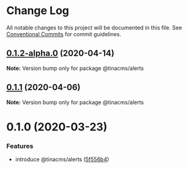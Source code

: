 # Change Log

All notable changes to this project will be documented in this file.
See [Conventional Commits](https://conventionalcommits.org) for commit guidelines.

## [0.1.2-alpha.0](https://github.com/tinacms/tinacms/compare/@tinacms/alerts@0.1.1...@tinacms/alerts@0.1.2-alpha.0) (2020-04-14)

**Note:** Version bump only for package @tinacms/alerts





## [0.1.1](https://github.com/tinacms/tinacms/compare/@tinacms/alerts@0.1.0...@tinacms/alerts@0.1.1) (2020-04-06)

**Note:** Version bump only for package @tinacms/alerts





# 0.1.0 (2020-03-23)


### Features

* introduce @tinacms/alerts ([5f556b4](https://github.com/tinacms/tinacms/commit/5f556b4))
